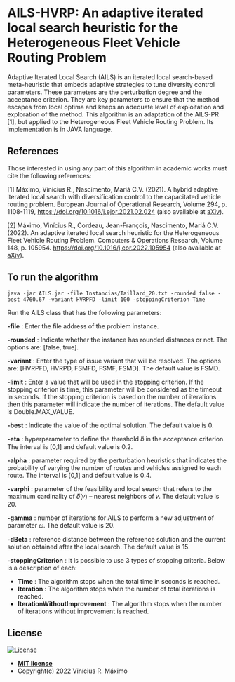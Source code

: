 # AILS-HVRP: An adaptive iterated local search heuristic for the Heterogeneous Fleet Vehicle Routing Problem

Adaptive Iterated Local Search (AILS) is an iterated local search-based meta-heuristic that embeds adaptive strategies to tune  diversity control parameters. These parameters are the perturbation degree and the acceptance criterion. They are key parameters to ensure that the method escapes from local optima and keeps an adequate level of exploitation and exploration of the method. This algorithm is an adaptation of the AILS-PR [1], but applied to the Heterogeneous Fleet Vehicle Routing Problem. Its implementation is in JAVA language.

## References

Those interested in using any part of this algorithm in academic works must cite the following references:

[1] Máximo, Vinícius R., Nascimento, Mariá C.V. (2021).
A hybrid adaptive iterated local search with diversification control to the capacitated vehicle routing problem. European Journal of Operational Research, Volume 294, p. 1108-1119, https://doi.org/10.1016/j.ejor.2021.02.024 (also available at [aXiv](https://arxiv.org/abs/2012.11021)).

[2] Máximo, Vinícius R., Cordeau, Jean-François, Nascimento, Mariá C.V. (2022).
An adaptive iterated local search heuristic for the Heterogeneous Fleet Vehicle Routing Problem. Computers & Operations Research, Volume 148, p. 105954.
https://doi.org/10.1016/j.cor.2022.105954 (also available at [aXiv](https://arxiv.org/abs/2111.12821)).

## To run the algorithm

```console
java -jar AILS.jar -file Instancias/Taillard_20.txt -rounded false -best 4760.67 -variant HVRPFD -limit 100 -stoppingCriterion Time 
```

Run the AILS class that has the following parameters:

**-file** : Enter the file address of the problem instance.

**-rounded** : Indicate whether the instance has rounded distances or not. The options are: [false, true].

**-variant** : Enter the type of issue variant that will be resolved. The options are: [HVRPFD, HVRPD, FSMFD, FSMF, FSMD]. The default value is FSMD.

**-limit** : Enter a value that will be used in the stopping criterion. If the stopping criterion is time, this parameter will be considered as the timeout in seconds. If the stopping criterion is based on the number of iterations then this parameter will indicate the number of iterations. The default value is Double.MAX_VALUE.

**-best** : Indicate the value of the optimal solution. The default value is 0.

**-eta** : hyperparameter to define the threshold 𝑏̄ in the acceptance criterion. The interval is [0,1] and default value is 0.2.

**-alpha** : parameter required by the perturbation heuristics that indicates the probability of varying the number of routes and vehicles assigned to each route. The interval is [0,1] and default value is 0.4.

**-varphi** : parameter of the feasibility and local search that refers to the maximum cardinality of 𝛿(𝑣) – nearest neighbors of 𝑣. The default value is 20.

**-gamma** : number of iterations for AILS to perform a new adjustment of parameter 𝜔. The default value is 20.

**-dBeta** : reference distance between the reference solution and the current solution obtained after the local search. The default value is 15.

**-stoppingCriterion** : It is possible to use 3 types of stopping criteria. Below is a description of each:
* **Time** : The algorithm stops when the total time in seconds is reached.
* **Iteration** : The algorithm stops when the number of total iterations is reached. 
* **IterationWithoutImprovement** : The algorithm stops when the number of iterations without improvement is reached.

## License

[![License](http://img.shields.io/:license-mit-blue.svg?style=flat-square)](http://badges.mit-license.org)

- **[MIT license](https://opensource.org/licenses/MIT)**
- Copyright(c) 2022 Vinícius R. Máximo
